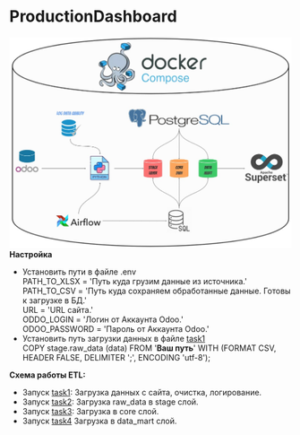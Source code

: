 # ProductionDashboard
![DWH](/images/DWH.jpg)
**Настройка**
- Установить пути в файле .env  
   PATH_TO_XLSX = 'Путь куда грузим данные из источника.'  
   PATH_TO_CSV = 'Путь куда сохраняем обработанные данные. Готовы к загрузке в БД.'  
   URL = 'URL сайта.'  
   ODDO_LOGIN = 'Логин от Аккаунта Odoo.'  
   ODOO_PASSWORD = 'Пароль от Аккаунта Odoo.'  
- Установить путь загрузки данных в файле [task1](task1_raw_insert.sql)  
   COPY stage.raw_data (data) FROM '**Ваш путь**' WITH (FORMAT CSV, HEADER FALSE, DELIMITER ';', ENCODING 'utf-8');

**Схема работы ETL:** 
- Запуск [task1](task1_download_dataset.py):
  Загрузка данных с сайта, очистка, логирование.
- Запуск [task2](task1_raw_insert.sql): 
  Загрузка raw_data в stage слой.  
- Запуск [task3](task2_core_insert.sql): 
  Загрузка в core слой. 
- Запуск [task4](task3_data_mart_insert.sql)
  Загрузка в data_mart слой.

 

